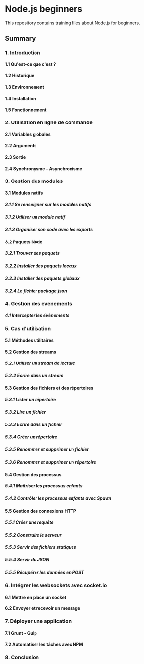 # Node.js beginners

This repository contains training files about Node.js for beginners.

## Summary

### 1. Introduction

#### 1.1 Qu'est-ce que c'est ?

#### 1.2 Historique

#### 1.3 Environnement

#### 1.4 Installation

#### 1.5 Fonctionnement

### 2. Utilisation en ligne de commande

#### 2.1 Variables globales

#### 2.2 Arguments

#### 2.3 Sortie

#### 2.4 Synchronysme - Asynchronisme 

### 3. Gestion des modules

#### 3.1 Modules natifs

  ##### 3.1.1 Se renseigner sur les modules natifs

  ##### 3.1.2 Utiliser un module natif

  ##### 3.1.3 Organiser son code avec les exports

#### 3.2 Paquets Node

  ##### 3.2.1 Trouver des paquets

  ##### 3.2.2 Installer des paquets locaux

  ##### 3.2.3 Installer des paquets globaux

  ##### 3.2.4 Le fichier package.json

### 4. Gestion des évènements

##### 4.1 Intercepter les évènements

### 5. Cas d'utilisation

#### 5.1 Méthodes utilitaires

#### 5.2 Gestion des streams

  ##### 5.2.1 Utiliser un stream de lecture

  ##### 5.2.2 Ecrire dans un stream

#### 5.3 Gestion des fichiers et des répertoires

  ##### 5.3.1 Lister un répertoire

  ##### 5.3.2 Lire un fichier

  ##### 5.3.3 Ecrire dans un fichier

  ##### 5.3.4 Créer un répertoire

  ##### 5.3.5 Renommer et supprimer un fichier

  ##### 5.3.6 Renommer et supprimer un répertoire

#### 5.4 Gestion des processus

  ##### 5.4.1 Maîtriser les processus enfants

  ##### 5.4.2 Contrôler les processus enfants avec Spawn

#### 5.5 Gestion des connexions HTTP

  ##### 5.5.1 Créer une requête

  ##### 5.5.2 Construire le serveur

  ##### 5.5.3 Servir des fichiers statiques

  ##### 5.5.4 Servir du JSON

  ##### 5.5.5 Récupérer les données en POST

### 6. Intégrer les websockets avec socket.io

  #### 6.1 Mettre en place un socket

  #### 6.2 Envoyer et recevoir un message

### 7. Déployer une application

  #### 7.1 Grunt - Gulp

  #### 7.2 Automatiser les tâches avec NPM

### 8. Conclusion

